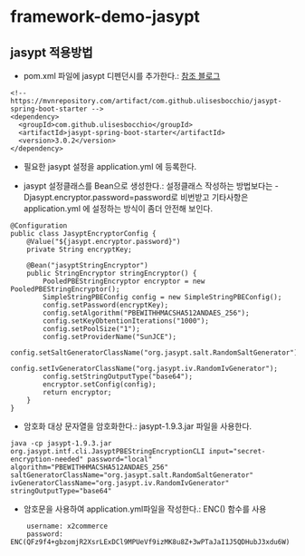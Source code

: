 # framework-demo-jasypt

## jasypt 적용방법

- pom.xml 파일에 jasypt 디펜던시를 추가한다.: [참조 블로그](https://velog.io/@sixhustle/Jasypt)
```
<!-- https://mvnrepository.com/artifact/com.github.ulisesbocchio/jasypt-spring-boot-starter -->
<dependency>
  <groupId>com.github.ulisesbocchio</groupId>
  <artifactId>jasypt-spring-boot-starter</artifactId>
  <version>3.0.2</version>
</dependency>
```
- 필요한 jasypt 설정을 application.yml 에 등록한다.

- jasypt 설정클래스를 Bean으로 생성한다.: 설정클래스 작성하는 방법보다는 -Djasypt.encryptor.password=password로 비번받고 기타사항은 application.yml 에 설정하는 방식이 좀더 안전해 보인다.
```
@Configuration
public class JasyptEncryptorConfig {
	@Value("${jasypt.encryptor.password}")
    private String encryptKey;

    @Bean("jasyptStringEncryptor")
    public StringEncryptor stringEncryptor() {
        PooledPBEStringEncryptor encryptor = new PooledPBEStringEncryptor();
        SimpleStringPBEConfig config = new SimpleStringPBEConfig();
        config.setPassword(encryptKey);
        config.setAlgorithm("PBEWITHHMACSHA512ANDAES_256");
        config.setKeyObtentionIterations("1000");
        config.setPoolSize("1");
        config.setProviderName("SunJCE");
        config.setSaltGeneratorClassName("org.jasypt.salt.RandomSaltGenerator");
        config.setIvGeneratorClassName("org.jasypt.iv.RandomIvGenerator");
        config.setStringOutputType("base64");
        encryptor.setConfig(config);
        return encryptor;
    }	
}
```

- 암호화 대상 문자열을 암호화한다.: jasypt-1.9.3.jar 파일을 사용한다.
```
java -cp jasypt-1.9.3.jar org.jasypt.intf.cli.JasyptPBEStringEncryptionCLI input="secret-encryption-needed" password="local" algorithm="PBEWITHHMACSHA512ANDAES_256" saltGeneratorClassName="org.jasypt.salt.RandomSaltGenerator" ivGeneratorClassName="org.jasypt.iv.RandomIvGenerator" stringOutputType="base64"
```

- 암호문을 사용하여 application.yml파일을 작성한다.: ENC() 함수를 사용

```
    username: x2commerce
    password: ENC(QFz9f4+gbzomjR2XsrLExDCl9MPUeVf9izMK8u8Z+3wPTaJaI1J5QDHubJ3xdu6W)
```

